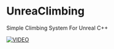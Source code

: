 # UnreaClimbing

Simple Climbing System For Unreal C++

[![VIDEO](https://img.youtube.com/vi/fwHC27prWhs/0.jpg)](https://www.youtube.com/watch?v=fwHC27prWhs)

